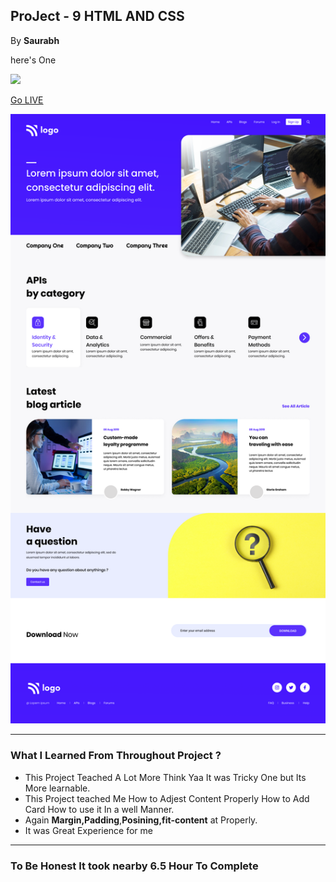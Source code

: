 ## ProJect - 9  HTML AND CSS
By **Saurabh**

here's One

![](https://img.shields.io/static/v1?label=Project-9&message=Hitesh-sir&color=blue)

[Go LIVE](https://github.com/Sourabhpande532)

![completeWebsite](./images/9.png)

***
### What I Learned From Throughout Project ?
- This Project Teached A Lot More Think Yaa It was Tricky One but Its More learnable.
- This Project teached Me How to Adjest Content Properly How to Add Card How to use it In a well Manner.
- Again **Margin,Padding**,**Posining,fit-content** at Properly.
- It was Great Experience for me
***

### To Be Honest It took nearby **6.5 Hour** To Complete

